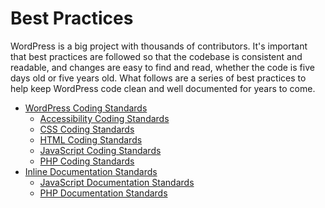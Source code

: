 # Best Practices

WordPress is a big project with thousands of contributors. It's important that best practices are followed so that the codebase is consistent and readable, and changes are easy to find and read, whether the code is five days old or five years old. What follows are a series of best practices to help keep WordPress code clean and well documented for years to come.
<ul>
	<li><a href="https://developer.wordpress.org/coding-standards/wordpress-coding-standards/">WordPress Coding Standards</a>
<ul>
	<li><a href="https://developer.wordpress.org/coding-standards/wordpress-coding-standards/accessibility/">Accessibility Coding Standards</a></li>
	<li><a href="https://developer.wordpress.org/coding-standards/wordpress-coding-standards/css/">CSS Coding Standards</a></li>
	<li><a href="https://developer.wordpress.org/coding-standards/wordpress-coding-standards/html/">HTML Coding Standards</a></li>
	<li><a href="https://developer.wordpress.org/coding-standards/wordpress-coding-standards/javascript/">JavaScript Coding Standards</a></li>
	<li><a href="https://developer.wordpress.org/coding-standards/wordpress-coding-standards/php/">PHP Coding Standards</a></li>
</ul>
</li>
	<li><a href="https://developer.wordpress.org/coding-standards/inline-documentation-standards/">Inline Documentation Standards</a>
<ul>
	<li><a href="https://developer.wordpress.org/coding-standards/inline-documentation-standards/javascript/">JavaScript Documentation Standards</a></li>
	<li><a href="https://developer.wordpress.org/coding-standards/inline-documentation-standards/php/">PHP Documentation Standards</a></li>
</ul>
</li>
</ul>
